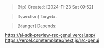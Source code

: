 
>[!tip] Created: [2024-11-23 Sat 09:52]

>[!question] Targets: 

>[!danger] Depends: 

https://ai-sdk-preview-rsc-genui.vercel.app/
https://vercel.com/templates/next.js/rsc-genui


